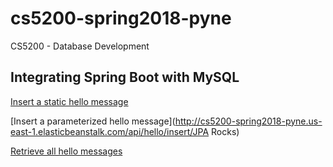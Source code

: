 # cs5200-spring2018-pyne
CS5200 - Database Development



## Integrating Spring Boot with MySQL

[Insert a static hello message](http://cs5200-spring2018-pyne.us-east-1.elasticbeanstalk.com/api/hello/insert)

[Insert a parameterized hello message](http://cs5200-spring2018-pyne.us-east-1.elasticbeanstalk.com/api/hello/insert/JPA Rocks)

[Retrieve all hello messages](http://cs5200-spring2018-pyne.us-east-1.elasticbeanstalk.com/api/hello/select/all)
